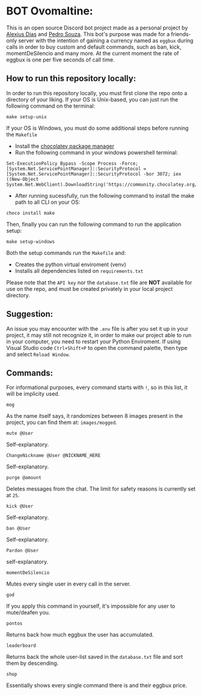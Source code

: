 # BOT Ovomaltine:

This is an open source Discord bot project made as a personal project by [Alexius Dias](github.com/AlexiusMD) and [Pedro Souza](github.com/Pedro05Souza). This bot's purpose was made for a friends-only server with the intention of gaining a currency named as `eggbux` during calls in order to buy custom and default commands, such as ban, kick, momentDeSilencio and many more. At the current moment the rate of eggbux is one per five seconds of call time.

## How to run this repository locally:

In order to run this repository locally, you must first clone the repo onto a directory of your liking. If your OS is Unix-based, you can just run the following command on the terminal:
```
make setup-unix
```

If your OS is Windows, you must do some additional steps before running the `Makefile`
- Install the [chocolatey package manager](https://chocolatey.org/install) 
- Run the following command in your windows powershell terminal:
```
Set-ExecutionPolicy Bypass -Scope Process -Force; [System.Net.ServicePointManager]::SecurityProtocol = [System.Net.ServicePointManager]::SecurityProtocol -bor 3072; iex ((New-Object System.Net.WebClient).DownloadString('https://community.chocolatey.org/install.ps1'))
```
- After running sucessfully, run the following command to install the make path to all CLI on your OS:

```
choco install make
```

Then, finally you can run the following command to run the application setup:

```
make setup-windows
```

Both the setup commands run the `Makefile` and:
* Creates the python virtual enviroment (venv)
* Installs all dependencies listed on `requirements.txt`

Please note that the `API key` nor the `database.txt` file are **NOT** available for use on the repo, and must be created privately in your local project directory.



## Suggestion:
An issue you may encounter with the `.env` file is after you set it up in your project, it may still not recognize it, in order to make our project able to run in your computer, you need to restart your Python Enviroment. If using Visual Studio code `Ctrl+Shift+P` to open the command palette, then type and select `Reload Window`.

## Commands:
For informational purposes, every command starts with `!`, so in this list, it will be implicity used.

```
mog
```
As the name itself says, it randomizes between 8 images present in the project, you can find them at: `images/mogged`.

```
mute @User
```
Self-explanatory.

```
ChangeNickname @User @NICKNAME_HERE
```
Self-explanatory.

```
purge @amount
```
Deletes messages from the chat. The limit for safety reasons is currently set at `25`.

```
kick @User
```
Self-explanatory.

```
ban @User
```
Self-explanatory.

```
Pardon @User
```
self-explanatory.

```
momentDeSilencio
```
Mutes every single user in every call in the server.

```
god
```
If you apply this command in yourself, it's impossible for any user to mute/deafen you.

```
pontos
```
Returns back how much eggbux the user has accumulated.


```
leaderboard
```
Returns back the whole user-list saved in the `database.txt` file and sort them by descending.

```
shop
```
Essentially shows every single command there is and their eggbux price.
